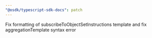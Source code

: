 ```yaml
---
"@osdk/typescript-sdk-docs": patch
---
```


Fix formatting of subscribeToObjectSetInstructions template and fix aggregationTemplate syntax error
